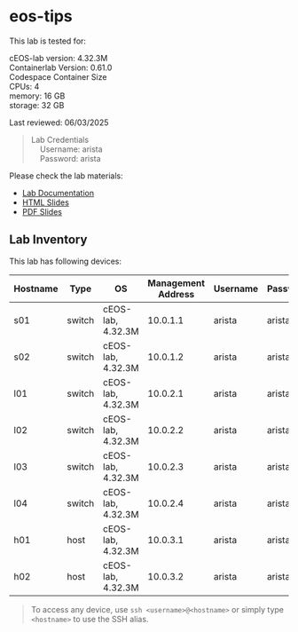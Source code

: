 # eos-tips

This lab is tested for:  

  cEOS-lab version: 4.32.3M  
  Containerlab Version: 0.61.0  
  Codespace Container Size  
    CPUs: 4  
    memory: 16 GB  
    storage: 32 GB  

Last reviewed: 06/03/2025  

> Lab Credentials  
&nbsp;&nbsp;&nbsp;&nbsp;Username: arista  
&nbsp;&nbsp;&nbsp;&nbsp;Password: arista  

Please check the lab materials:

- [Lab Documentation](https://{{gh.org_name}}.github.io/{{gh.repo_name}}/techlib-eos-tips/)
- [HTML Slides](https://{{gh.org_name}}.github.io/{{gh.repo_name}}/slides/techlib-eos-tips.html)
- [PDF Slides](https://{{gh.org_name}}.github.io/{{gh.repo_name}}/pdfs/techlib-eos-tips.pdf)

## Lab Inventory

This lab has following devices:

| Hostname | Type | OS | Management Address | Username | Password |
| -------- | ---- | -- | ------------------ | -------- | -------- |
| s01 | switch | cEOS-lab, 4.32.3M | 10.0.1.1 | arista | arista |
| s02 | switch | cEOS-lab, 4.32.3M | 10.0.1.2 | arista | arista |
| l01 | switch | cEOS-lab, 4.32.3M | 10.0.2.1 | arista | arista |
| l02 | switch | cEOS-lab, 4.32.3M | 10.0.2.2 | arista | arista |
| l03 | switch | cEOS-lab, 4.32.3M | 10.0.2.3 | arista | arista |
| l04 | switch | cEOS-lab, 4.32.3M | 10.0.2.4 | arista | arista |
| h01 | host | cEOS-lab, 4.32.3M | 10.0.3.1 | arista | arista |
| h02 | host | cEOS-lab, 4.32.3M | 10.0.3.2 | arista | arista |

> To access any device, use `ssh <username>@<hostname>` or simply type `<hostname>` to use the SSH alias.

